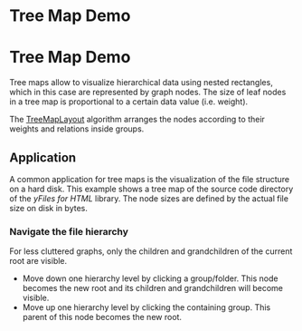 <!--
 //////////////////////////////////////////////////////////////////////////////
 // @license
 // This file is part of yFiles for HTML 2.6.
 // Use is subject to license terms.
 //
 // Copyright (c) 2000-2023 by yWorks GmbH, Vor dem Kreuzberg 28,
 // 72070 Tuebingen, Germany. All rights reserved.
 //
 //////////////////////////////////////////////////////////////////////////////
-->
# Tree Map Demo

# Tree Map Demo

Tree maps allow to visualize hierarchical data using nested rectangles, which in this case are represented by graph nodes. The size of leaf nodes in a tree map is proportional to a certain data value (i.e. weight).

The [TreeMapLayout](https://docs.yworks.com/yfileshtml/#/api/TreeMapLayout) algorithm arranges the nodes according to their weights and relations inside groups.

## Application

A common application for tree maps is the visualization of the file structure on a hard disk. This example shows a tree map of the source code directory of the _yFiles for HTML_ library. The node sizes are defined by the actual file size on disk in bytes.

### Navigate the file hierarchy

For less cluttered graphs, only the children and grandchildren of the current root are visible.

- Move down one hierarchy level by clicking a group/folder. This node becomes the new root and its children and grandchildren will become visible.
- Move up one hierarchy level by clicking the containing group. This parent of this node becomes the new root.
